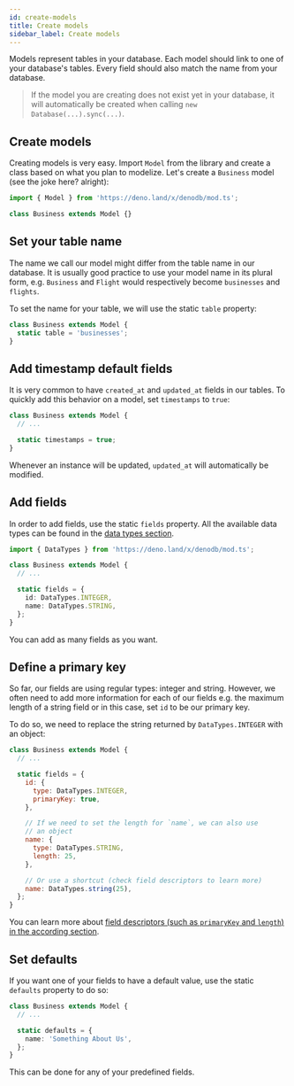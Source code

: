 ```yaml
---
id: create-models
title: Create models
sidebar_label: Create models
---
```


Models represent tables in your database. Each model should link to one of your database's tables. Every field should also match the name from your database.

> If the model you are creating does not exist yet in your database, it will automatically be created when calling `new Database(...).sync(...)`.

## Create models

Creating models is very easy. Import `Model` from the library and create a class based on what you plan to modelize. Let's create a `Business` model (see the joke here? alright):

```typescript
import { Model } from 'https://deno.land/x/denodb/mod.ts';

class Business extends Model {}
```

## Set your table name

The name we call our model might differ from the table name in our database. It is usually good practice to use your model name in its plural form, e.g. `Business` and `Flight` would respectively become `businesses` and `flights`.

To set the name for your table, we will use the static `table` property:

```typescript
class Business extends Model {
  static table = 'businesses';
}
```

## Add timestamp default fields

It is very common to have `created_at` and `updated_at` fields in our tables. To quickly add this behavior on a model, set `timestamps` to `true`:

```typescript
class Business extends Model {
  // ...

  static timestamps = true;
}
```

Whenever an instance will be updated, `updated_at` will automatically be modified.

## Add fields

In order to add fields, use the static `fields` property. All the available data types can be found in the [data types section](api/data-types.md).

```typescript
import { DataTypes } from 'https://deno.land/x/denodb/mod.ts';

class Business extends Model {
  // ...

  static fields = {
    id: DataTypes.INTEGER,
    name: DataTypes.STRING,
  };
}
```

You can add as many fields as you want.

## Define a primary key

So far, our fields are using regular types: integer and string. However, we often need to add more information for each of our fields e.g. the maximum length of a string field or in this case, set `id` to be our primary key.

To do so, we need to replace the string returned by `DataTypes.INTEGER` with an object:

```javascript
class Business extends Model {
  // ...

  static fields = {
    id: {
      type: DataTypes.INTEGER,
      primaryKey: true,
    },

    // If we need to set the length for `name`, we can also use
    // an object
    name: {
      type: DataTypes.STRING,
      length: 25,
    },

    // Or use a shortcut (check field descriptors to learn more)
    name: DataTypes.string(25),
  };
}
```

You can learn more about [field descriptors (such as `primaryKey` and `length`) in the according section](api/field-descriptors.md).

## Set defaults

If you want one of your fields to have a default value, use the static `defaults` property to do so:

```typescript
class Business extends Model {
  // ...

  static defaults = {
    name: 'Something About Us',
  };
}
```

This can be done for any of your predefined fields.
